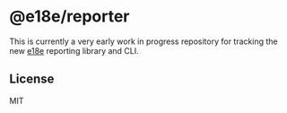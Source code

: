 # @e18e/reporter

This is currently a very early work in progress repository for tracking
the new [e18e](https://e18e.dev) reporting library and CLI.

## License

MIT
